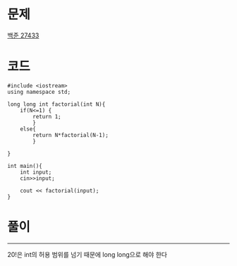 # 문제
[백준 27433](https://www.acmicpc.net/problem/27433)


# 코드
```
#include <iostream>
using namespace std;

long long int factorial(int N){
    if(N<=1) {
        return 1;
        }
    else{
        return N*factorial(N-1);
        }
    
}

int main(){
    int input;
    cin>>input;
    
    cout << factorial(input);
}
```

# 풀이
---
20!은 int의 허용 범위를 넘기 때문에 long long으로 해야 한다
